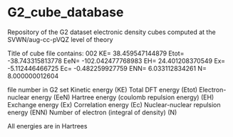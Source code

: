 # G2_cube_database
Repository of the G2 dataset electronic density cubes computed at the SVWN/aug-cc-pVQZ level of theory

Title of cube file contains:
002 KE= 38.459547144879 Etot= -38.743315813778 EeN= -102.042477768983 EH= 24.401208370549 Ex= -5.112446466725 Ec= -0.482259927759 ENN= 6.033112834261 N= 8.000000012604

file number in G2 set
Kinetic energy (KE)
Total DFT energy (Etot)
Electron-nuclear energy (EeN)
Hartree energy (coulomb repulsion energy) (EH)
Exchange energy (Ex)
Correlation energy (Ec)
Nuclear-nuclear repulsion energy (ENN)
Number of electron (integral of density) (N)

All energies are in Hartrees 
